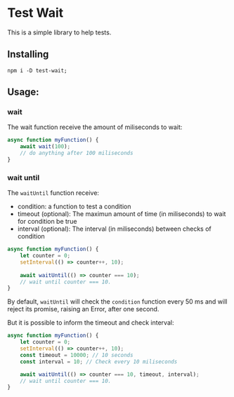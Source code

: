 # Test Wait

This is a simple library to help tests. 

## Installing

```
npm i -D test-wait;
```

## Usage:

### wait

The wait function receive the amount of miliseconds to wait:

```javascript
async function myFunction() {
    await wait(100);
    // do anything after 100 miliseconds
}
```

### wait until

The ```waitUntil``` function receive:
  - condition: a function to test a condition
  - timeout (optional): The maximun amount of time (in miliseconds) to wait for condition be true
  - interval (optional): The interval (in miliseconds) between checks of condition

```javascript
async function myFunction() {
    let counter = 0;
    setInterval(() => counter++, 10);
    
    await waitUntil(() => counter === 10);
    // wait until counter === 10.
}
```

By default, ```waitUntil``` will check the ```condition``` function every 50 ms and will reject 
its promise, raising an Error, after one second.

But it is possible to inform the timeout and check interval:

```javascript
async function myFunction() {
    let counter = 0;
    setInterval(() => counter++, 10);
    const timeout = 10000; // 10 seconds
    const interval = 10; // Check every 10 miliseconds

    await waitUntil(() => counter === 10, timeout, interval);
    // wait until counter === 10.
}
```

